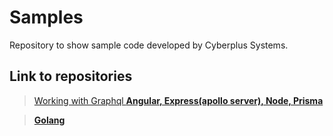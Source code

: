 # Samples
Repository to show sample code developed by Cyberplus Systems.

## Link to repositories

> <a href="https://github.com/ysantalla/gondor" target="_blank">Working with Graphql **Angular, Express(apollo server), Node, Prisma**</a> 

> <a href="https://github.com/lamg/pmproxy" target="_blank">**Golang**</a> 